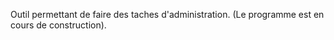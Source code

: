 Outil permettant de faire des taches d'administration.
(Le programme est en cours de construction).
